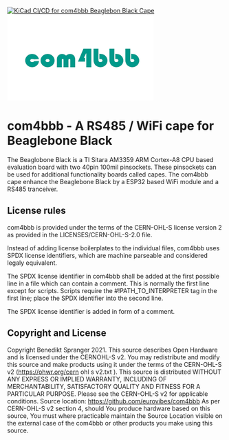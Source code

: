 <!-- SPDX-FileCopyrightText: 2021 Benedikt Spranger <b.spranger@linutronix.de> -->
<!-- SPDX-License-Identifier: CERN-OHL-S-2.0 -->

[![KiCad CI/CD for com4bbb Beaglebon Black Cape](https://github.com/eurovibes/com4bbb/actions/workflows/main.yml/badge.svg)](https://github.com/eurovibes/com4bbb/actions/workflows/main.yml)
![com4bbb logo](https://github.com/eurovibes/com4bbb/raw/master/images/com4bbb.png "com4bbb logo")

# com4bbb - A RS485 / WiFi cape for Beaglebone Black

The Beaglobone Black is a TI Sitara AM3359 ARM Cortex-A8 CPU based
evaluation board with two 40pin 100mil pinsockets. These pinsockets
can be used for additional functionality boards called capes.
The com4bbb cape enhance the Beaglebone Black by a ESP32 based WiFi module
and a RS485 tranceiver.

## License rules

com4bbb is provided under the terms of the CERN-OHL-S license version 2 as
provided in the LICENSES/CERN-OHL-S-2.0 file.

Instead of adding license boilerplates to the individual files, com4bbb uses
SPDX license identifiers, which are machine parseable and considered legaly
equivalent.

The SPDX license identifier in com4bbb shall be added at the first possible
line in a file which can contain a comment. This is normally the first line
except for scripts. Scripts require the #!PATH_TO_INTERPRETER tag in the
first line; place the SPDX identifier into the second line.

The SPDX license identifier is added in form of a comment.

## Copyright and License

Copyright Benedikt Spranger 2021.
This source describes Open Hardware and is licensed under the CERNOHL-S v2.
You may redistribute and modify this source and make products using it
under the terms of the CERN-OHL-S v2
(https://ohwr.org/cern ohl s v2.txt ).
This source is distributed WITHOUT ANY EXPRESS OR IMPLIED
WARRANTY, INCLUDING OF MERCHANTABILITY, SATISFACTORY
QUALITY AND FITNESS FOR A PARTICULAR PURPOSE. Please see
the CERN-OHL-S v2 for applicable conditions.
Source location: https://github.com/eurovibes/com4bbb
As per CERN-OHL-S v2 section 4, should You produce hardware based
on this source, You must where practicable maintain the Source Location
visible on the external case of the com4bbb or other products you make using
this source.
